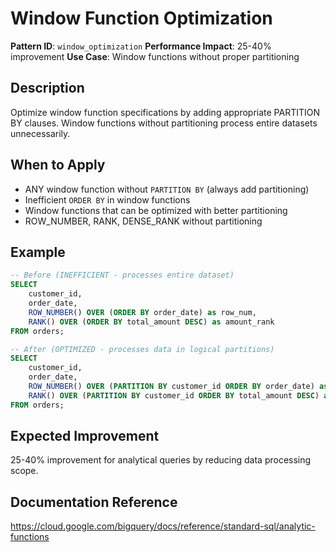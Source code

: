 # Window Function Optimization

**Pattern ID**: `window_optimization`
**Performance Impact**: 25-40% improvement
**Use Case**: Window functions without proper partitioning

## Description
Optimize window function specifications by adding appropriate PARTITION BY clauses. Window functions without partitioning process entire datasets unnecessarily.

## When to Apply
- ANY window function without `PARTITION BY` (always add partitioning)
- Inefficient `ORDER BY` in window functions
- Window functions that can be optimized with better partitioning
- ROW_NUMBER, RANK, DENSE_RANK without partitioning

## Example
```sql
-- Before (INEFFICIENT - processes entire dataset)
SELECT 
    customer_id,
    order_date,
    ROW_NUMBER() OVER (ORDER BY order_date) as row_num,
    RANK() OVER (ORDER BY total_amount DESC) as amount_rank
FROM orders;

-- After (OPTIMIZED - processes data in logical partitions)
SELECT 
    customer_id,
    order_date,
    ROW_NUMBER() OVER (PARTITION BY customer_id ORDER BY order_date) as row_num,
    RANK() OVER (PARTITION BY customer_id ORDER BY total_amount DESC) as amount_rank
FROM orders;
```

## Expected Improvement
25-40% improvement for analytical queries by reducing data processing scope.

## Documentation Reference
https://cloud.google.com/bigquery/docs/reference/standard-sql/analytic-functions